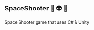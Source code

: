 ## SpaceShooter :space_invader: :alien: :space_invader:
Space Shooter game that uses C# &amp; Unity
